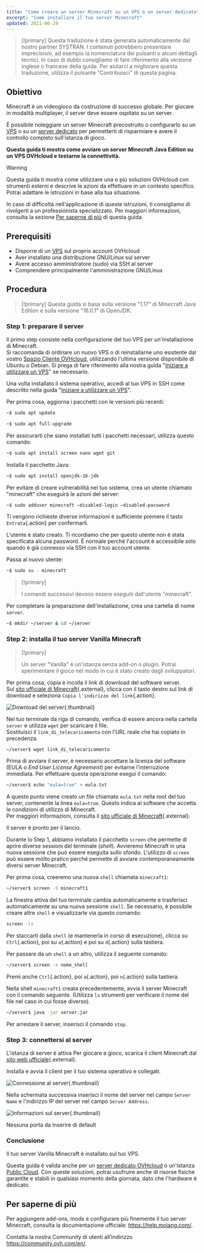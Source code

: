 ```yaml
---
title: "Come creare un server Minecraft su un VPS o un server dedicato"
excerpt: "Come installare il tuo server Minecraft"
updated: 2021-06-29
---
```


> [!primary]
> Questa traduzione è stata generata automaticamente dal nostro partner SYSTRAN. I contenuti potrebbero presentare imprecisioni, ad esempio la nomenclatura dei pulsanti o alcuni dettagli tecnici. In caso di dubbi consigliamo di fare riferimento alla versione inglese o francese della guida. Per aiutarci a migliorare questa traduzione, utilizza il pulsante "Contribuisci" di questa pagina.
>

## Obiettivo

Minecraft è un videogioco da costruzione di successo globale. Per giocare in modalità multiplayer, il server deve essere ospitato su un server.

È possibile noleggiare un server Minecraft precostruito o configurarlo su un [VPS](https://www.ovhcloud.com/it/vps/) o su un [server dedicato](https://www.ovhcloud.com/it/bare-metal/) per permetterti di risparmiare e avere il controllo completo sull'istanza di gioco.

**Questa guida ti mostra come avviare un server Minecraft Java Edition su un VPS OVHcloud e testarne la connettività.**

> [!warning]
>Questa guida ti mostra come utilizzare una o più soluzioni OVHcloud con strumenti esterni e descrive le azioni da effettuare in un contesto specifico. Potrai adattare le istruzioni in base alla tua situazione.
>
>In caso di difficoltà nell'applicazione di queste istruzioni, ti consigliamo di rivolgerti a un professionista specializzato. Per maggiori informazioni, consulta la sezione [Per saperne di più](minecraft_server_on_vps_#gofurther.) di questa guida.
>

## Prerequisiti

- Disporre di un [VPS](https://www.ovhcloud.com/it/vps/) sul proprio account OVHcloud
- Aver installato una distribuzione GNU/Linux sul server
- Avere accesso amministratore (sudo) via SSH al server
- Comprendere principalmente l'amministrazione GNU/Linux

## Procedura

> [!primary]
> Questa guida si basa sulla versione "1.17" di Minecraft Java Edition e sulla versione "16.0.1" di OpenJDK.
>

### Step 1: preparare il server

Il primo step consiste nella configurazione del tuo VPS per un'installazione di Minecraft.
<br>
Si raccomanda di ordinare un nuovo VPS o di reinstallarne uno esistente dal vostro [Spazio Cliente OVHcloud](https://www.ovh.com/auth/?action=gotomanager&from=https://www.ovh.it/&ovhSubsidiary=it), utilizzando l'ultima versione disponibile di Ubuntu o Debian. Si prega di fare riferimento alla nostra guida "[Iniziare a utilizzare un VPS](starting_with_a_vps#reinstallvps.)" se necessario.

Una volta installato il sistema operativo, accedi al tuo VPS in SSH come descritto nella guida "[Iniziare a utilizzare un VPS](starting_with_a_vps#reinstallvps.)".

Per prima cosa, aggiorna i pacchetti con le versioni più recenti:

```sh
~$ sudo apt update
```

```sh
~$ sudo apt full-upgrade
```

Per assicurarti che siano installati tutti i pacchetti necessari, utilizza questo comando:

```sh
~$ sudo apt install screen nano wget git
```

Installa il pacchetto Java:

```sh
~$ sudo apt install openjdk-16-jdk
```

Per evitare di creare vulnerabilità nel tuo sistema, crea un utente chiamato "minecraft" che eseguirà le azioni del server:

```sh
~$ sudo adduser minecraft —disabled-login —disabled-password
```

Ti vengono richieste diverse informazioni è sufficiente premere il tasto `Entrata`{.action} per confermarli.

L'utente è stato creato. Ti ricordiamo che per questo utente non è stata specificata alcuna password. È normale perché l'account è accessibile solo quando è già connesso via SSH con il tuo account utente.

Passa al nuovo utente:

```sh
~$ sudo su - minecraft
```

> [!primary]
>
> I comandi successivi devono essere eseguiti dall'utente "minecraft".
>

Per completare la preparazione dell'installazione, crea una cartella di nome `server`.

```sh
~$ mkdir ~/server & cd ~/server
```

### Step 2: installa il tuo server Vanilla Minecraft

> [!primary]
>
> Un server "Vanilla" è un'istanza senza add-on o plugin. Potrai sperimentare il gioco nel modo in cui è stato creato dagli sviluppatori.
>

Per prima cosa, copia e incolla il link di download del software server.
<br>Sul [sito ufficiale di Minecraft](https://minecraft.net/download/server){.external}, clicca con il tasto destro sul link di download e seleziona `Copia l'indirizzo del link`{.action}.

![Download del server](download_jar.png){.thumbnail}

Nel tuo terminale da riga di comando, verifica di essere ancora nella cartella `server` e utilizza `wget` per scaricare il file.
<br>Sostituisci il `link_di_telecaricamento` con l'URL reale che hai copiato in precedenza.

```sh
~/server$ wget link_di_telecaricamento
```

Prima di avviare il server, è necessario accettare la licenza del software (EULA o _End User License Agreement_) per evitarne l'interruzione immediata. Per effettuare questa operazione esegui il comando:

```sh
~/server$ echo "eula=true" > eula.txt
```

A questo punto viene creato un file chiamato `eula.txt` nella root del tuo server, contenente la linea `eula=true`. Questo indica al software che accetta le condizioni di utilizzo di Minecraft.
<br>Per maggiori informazioni, consulta il [sito ufficiale di Minecraft](https://www.minecraft.net/){.external}.

Il server è pronto per il lancio.

Durante lo Step 1, abbiamo installato il pacchetto `screen` che permette di aprire diverse sessioni del terminale (*shell*). Avvieremo Minecraft in una nuova sessione che può essere eseguita sullo sfondo. L'utilizzo di `screen` può essere molto pratico perché permette di avviare contemporaneamente diversi server Minecraft.

Per prima cosa, creeremo una nuova `shell` chiamata `minecraft1`:

```sh
~/server$ screen -S minecraft1
```

La finestra attiva del tuo terminale cambia automaticamente e trasferisci automaticamente su una nuova sessione `shell`. Se necessario, è possibile creare altre `shell` e visualizzarle via questo comando:

```sh
screen -ls
```

Per staccarti dalla `shell` (e mantenerla in corso di esecuzione), clicca su `Ctrl`{.action}, poi su `a`{.action} e poi su `d`{.action} sulla tastiera.

Per passare da un `shell` a un altro, utilizza il seguente comando:

```sh
~/server$ screen -x nome_shell
```

Premi anche `Ctrl`{.action}, poi `a`{.action}, poi `n`{.action} sulla tastiera.

Nella shell `minecraft1` creata precedentemente, avvia il server Minecraft con il comando seguente. (Utilizza `ls` strumenti per verificare il nome del file nel caso in cui fosse diverso).

```sh
~/server$ java -jar server.jar
```

Per arrestare il server, inserisci il comando `stop`.

### Step 3: connettersi al server

L'istanza di server è attiva Per giocare a gioco, scarica il client Minecraft dal [sito web ufficiale](https://www.minecraft.net/){.external}.

Installa e avvia il client per il tuo sistema operativo e collegati.

![Connessione al server](login_minecraft.png){.thumbnail}

Nella schermata successiva inserisci il nome del server nel campo `Server Name` e l'indirizzo IP del server nel campo `Server Address`.

![Informazioni sul server](minecraft_server_login.png){.thumbnail}

Nessuna porta da inserire di default

### Conclusione

Il tuo server Vanilla Minecraft è installato sul tuo VPS.

Questa guida è valida anche per un [server dedicato OVHcloud](https://www.ovhcloud.com/it/bare-metal/) o un'istanza [Public Cloud](https://www.ovhcloud.com/it/public-cloud/). Con queste soluzioni, potrai usufruire anche di risorse fisiche garantite e stabili in qualsiasi momento della giornata, dato che l'hardware è dedicato.

## Per saperne di più <a name="gofurther"></a>

Per aggiungere add-ons, mods e configurare più finemente il tuo server Minecraft, consulta la documentazione ufficiale: <https://help.mojang.com/>.

Contatta la nostra Community di utenti all’indirizzo <https://community.ovh.com/en/>.
